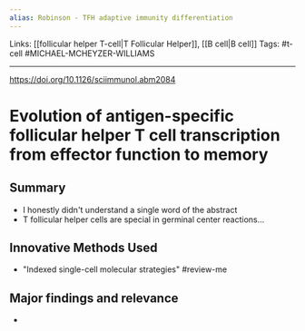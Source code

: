 ```yaml
---
alias: Robinson - TFH adaptive immunity differentiation
---
```


Links: [[follicular helper T-cell|T Follicular Helper]], [[B cell|B cell]]
Tags: #t-cell #MICHAEL-MCHEYZER-WILLIAMS

---

https://doi.org/10.1126/sciimmunol.abm2084

# Evolution of antigen-specific follicular helper T cell transcription from effector function to memory

## Summary
- I honestly didn't understand a single word of the abstract
- T follicular helper cells are special in germinal center reactions...

## Innovative Methods Used
- "Indexed single-cell molecular strategies" #review-me

## Major findings and relevance
- 
